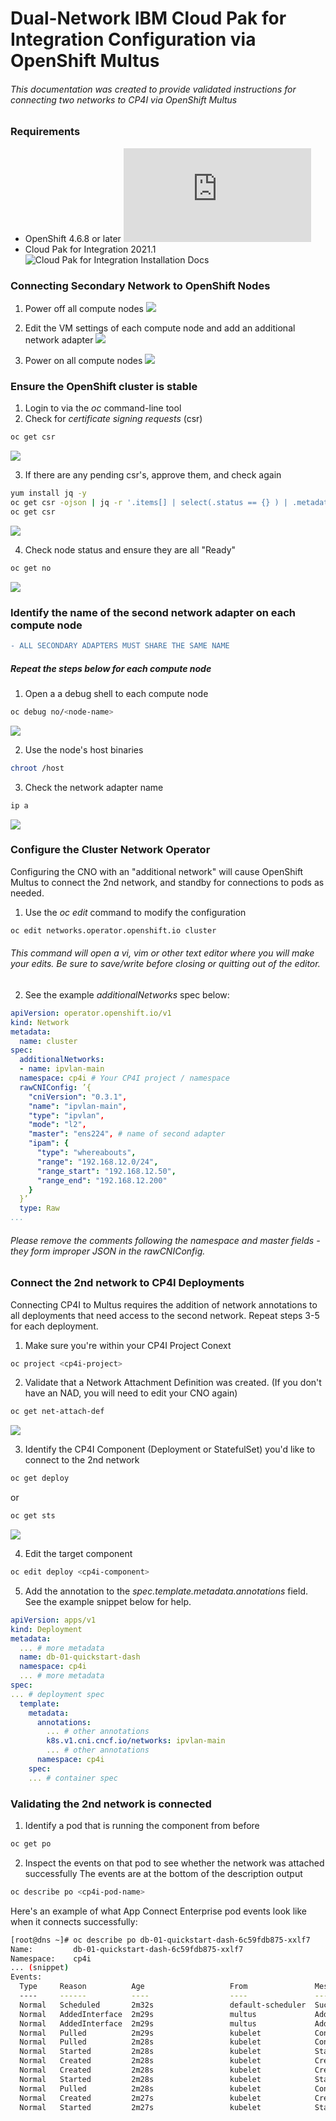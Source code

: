 # Dual-Network IBM Cloud Pak for Integration Configuration via OpenShift Multus
###### This documentation was created to provide validated instructions for connecting two networks to CP4I via OpenShift Multus

### Requirements

- OpenShift 4.6.8 or later ![OpenShift 4.6 Installation Docs](https://docs.openshift.com/container-platform/4.6/welcome/index.html)
- Cloud Pak for Integration 2021.1 ![Cloud Pak for Integration Installation Docs](https://www.ibm.com/docs/en/cloud-paks/cp-integration/2021.1?topic=installing)

### Connecting Secondary Network to OpenShift Nodes
1. Power off all compute nodes
![](/assets/vm-off.png)

2. Edit the VM settings of each compute node and add an additional network adapter
![](/assets/net-adapters.png)

3. Power on all compute nodes
![](/assets/vm-on.png)

### Ensure the OpenShift cluster is stable
1. Login to via the *oc* command-line tool
2. Check for *certificate signing requests* (csr)
```bash
oc get csr
```
![](/assets/get-csr-1.png)

3. If there are any pending csr's, approve them, and check again
 ```bash
 yum install jq -y
 oc get csr -ojson | jq -r '.items[] | select(.status == {} ) | .metadata.name' | xargs oc adm certificate approve
 oc get csr
 ```
 ![](/assets/get-csr-2.png)
 
4. Check node status and ensure they are all "Ready"
```bash
oc get no
```
![](/assets/get-no.png)

### Identify the name of the second network adapter on each compute node
```diff
- ALL SECONDARY ADAPTERS MUST SHARE THE SAME NAME
```
##### Repeat the steps below for each compute node
1. Open a a debug shell to each compute node
```bash
oc debug no/<node-name>
```
![](/assets/debug.png)

2. Use the node's host binaries
```bash
chroot /host
```

3. Check the network adapter name
```bash
ip a
```
![](/assets/ip-a.png)

### Configure the Cluster Network Operator
Configuring the CNO with an "additional network" will cause OpenShift Multus to connect the 2nd network, and standby for connections to pods as needed.
1. Use the *oc edit* command to modify the configuration
```bash
oc edit networks.operator.openshift.io cluster
```

###### This command will open a vi, vim or other text editor where you will make your edits. Be sure to save/write before closing or quitting out of the editor.

2. See the example *additionalNetworks* spec below:
```yaml
apiVersion: operator.openshift.io/v1
kind: Network
metadata:
  name: cluster
spec:
  additionalNetworks:
  - name: ipvlan-main
  namespace: cp4i # Your CP4I project / namespace
  rawCNIConfig: ’{
    "cniVersion": "0.3.1",
    "name": "ipvlan-main",
    "type": "ipvlan", 
    "mode": "l2",
    "master": "ens224", # name of second adapter
    "ipam": {
      "type": "whereabouts",
      "range": "192.168.12.0/24",
      "range_start": "192.168.12.50",
      "range_end": "192.168.12.200"
    }
  }’
  type: Raw
...
```
###### Please remove the comments following the *namespace* and *master* fields - they form improper JSON in the rawCNIConfig.

### Connect the 2nd network to CP4I Deployments
Connecting CP4I to Multus requires the addition of network annotations to all deployments that need access to the second network.
Repeat steps 3-5 for each deployment.

1. Make sure you're within your CP4I Project Conext
```bash
oc project <cp4i-project>
```

2. Validate that a Network Attachment Definition was created. (If you don't have an NAD, you will need to edit your CNO again)
```bash
oc get net-attach-def
```
![](/assets/get-nad.png)

3. Identify the CP4I Component (Deployment or StatefulSet) you'd like to connect to the 2nd network
```bash
oc get deploy
```
or
```bash
oc get sts
```
![](/assets/get-deploy.png)

4. Edit the target component
```bash
oc edit deploy <cp4i-component>
```

5. Add the annotation to the *spec.template.metadata.annotations* field. See the example snippet below for help.
```yaml
apiVersion: apps/v1
kind: Deployment
metadata:
  ... # more metadata
  name: db-01-quickstart-dash
  namespace: cp4i
  ... # more metadata
spec:
... # deployment spec
  template:
    metadata:
      annotations:
        ... # other annotations
        k8s.v1.cni.cncf.io/networks: ipvlan-main
        ... # other annotations
      namespace: cp4i
    spec:
    ... # container spec
```

### Validating the 2nd network is connected
1. Identify a pod that is running the component from before
```bash
oc get po
```

2. Inspect the events on that pod to see whether the network was attached successfully
The events are at the bottom of the description output
```bash
oc describe po <cp4i-pod-name>
```

Here's an example of what App Connect Enterprise pod events look like when it connects successfully:
```bash
[root@dns ~]# oc describe po db-01-quickstart-dash-6c59fdb875-xxlf7
Name:         db-01-quickstart-dash-6c59fdb875-xxlf7
Namespace:    cp4i
... (snippet)
Events:
  Type     Reason          Age                   From               Message
  ----     ------          ----                  ----               -------
  Normal   Scheduled       2m32s                 default-scheduler  Successfully assigned cp4i/db-01-quickstart-dash-6c59fdb875-xxlf7 to worker3
  Normal   AddedInterface  2m29s                 multus             Add eth0 [10.129.2.33/23]
  Normal   AddedInterface  2m29s                 multus             Add net1 [192.168.12.52/24] from cp4i/ipvlan-main
  Normal   Pulled          2m29s                 kubelet            Container image "cp.icr.io/cp/appc/acecc-dashboard-prod@sha256:0fce25498220937f697056684c9d9afd46cb6ef1c9a39875631ecbf1d84f280c" already present on machine
  Normal   Pulled          2m28s                 kubelet            Container image "cp.icr.io/cp/appc/acecc-dashboard-prod@sha256:0fce25498220937f697056684c9d9afd46cb6ef1c9a39875631ecbf1d84f280c" already present on machine
  Normal   Started         2m28s                 kubelet            Started container content-server-init
  Normal   Created         2m28s                 kubelet            Created container content-server-init
  Normal   Created         2m28s                 kubelet            Created container control-ui
  Normal   Started         2m28s                 kubelet            Started container control-ui
  Normal   Pulled          2m28s                 kubelet            Container image "cp.icr.io/cp/appc/acecc-content-server-prod@sha256:db67b9c263ca90deafbd5be6e53baf45bd9723ee7cc049bdd2ef79823c896c7b" already present on machine
  Normal   Created         2m27s                 kubelet            Created container content-server
  Normal   Started         2m27s                 kubelet            Started container content-server
```
